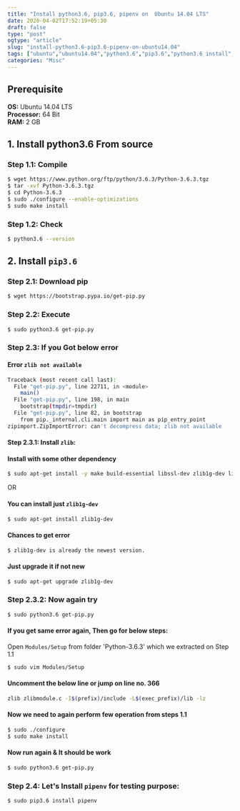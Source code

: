 ```yaml
---
title: "Install python3.6, pip3.6, pipenv on  Ubuntu 14.04 LTS"
date: 2020-04-02T17:52:19+05:30
draft: false
type: "post"
ogtype: "article"
slug: "install-python3.6-pip3.6-pipenv-on-ubuntu14.04"
tags: ["ubuntu","ubuntu14.04","python3.6","pip3.6","python3.6 install","pipenv"]
categories: "Misc"
---
```


## Prerequisite

__OS:__ Ubuntu 14.04 LTS  
__Processor:__ 64 Bit  
__RAM:__ 2 GB  

## 1. Install python3.6 From source

### Step 1.1: Compile

```sh
$ wget https://www.python.org/ftp/python/3.6.3/Python-3.6.3.tgz
$ tar -xvf Python-3.6.3.tgz
$ cd Python-3.6.3
$ sudo ./configure --enable-optimizations
$ sudo make install
```

### Step 1.2: Check

```sh
$ python3.6 --version
```

## 2. Install `pip3.6`

### Step 2.1: Download pip

```sh
$ wget https://bootstrap.pypa.io/get-pip.py
```

### Step 2.2: Execute

```sh
$ sudo python3.6 get-pip.py
```

### Step 2.3: If you Got below error

#### Error  `zlib not available`

```sh
Traceback (most recent call last):
  File "get-pip.py", line 22711, in <module>
    main()
  File "get-pip.py", line 198, in main
    bootstrap(tmpdir=tmpdir)
  File "get-pip.py", line 82, in bootstrap
    from pip._internal.cli.main import main as pip_entry_point
zipimport.ZipImportError: can't decompress data; zlib not available
```

#### Step 2.3.1: Install `zlib`:

#### Install with some other dependency

```sh
$ sudo apt-get install -y make build-essential libssl-dev zlib1g-dev libbz2-dev libreadline-dev libsqlite3-dev wget curl llvm libncurses5-dev xz-utils tk-dev libxml2-dev libxmlsec1-dev
```

OR

#### You can install just `zlib1g-dev`

```sh
$ sudo apt-get install zlib1g-dev
```

#### Chances to get error

```sh
$ zlib1g-dev is already the newest version.
```

#### Just upgrade it if not new

```sh
$ sudo apt-get upgrade zlib1g-dev
```

### Step 2.3.2: Now again try

```sh
$ sudo python3.6 get-pip.py
```

#### If you get same error again, Then go for below steps:

Open `Modules/Setup` from folder 'Python-3.6.3' which we extracted on Step 1.1 

```sh
$ sudo vim Modules/Setup
```

#### Uncomment the below line or jump on line no. 366
```sh
zlib zlibmodule.c -I$(prefix)/include -L$(exec_prefix)/lib -lz
```

#### Now we need to again perform few operation from __steps 1.1__

```sh
$ sudo ./configure
$ sudo make install
```

#### Now run again & It should be work
```sh
$ sudo python3.6 get-pip.py
```

### Step 2.4: Let's Install `pipenv` for testing purpose:

```sh
$ sudo pip3.6 install pipenv
```


